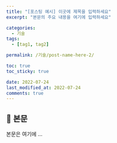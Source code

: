 ```yaml
---
title: "[포스팅 예시] 이곳에 제목을 입력하세요"
excerpt: "본문의 주요 내용을 여기에 입력하세요"

categories:
  - 기술
tags:
  - [tag1, tag2]

permalink: /기술/post-name-here-2/

toc: true
toc_sticky: true

date: 2022-07-24
last_modified_at: 2022-07-24
comments: true
---
```


## 🦥 본문

본문은 여기에 ...
